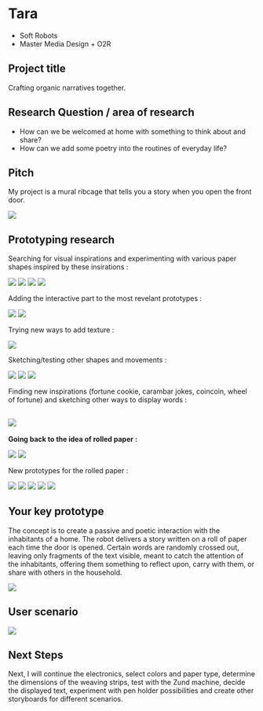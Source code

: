 # Tara
- Soft Robots
- Master Media Design + O2R

## Project title 
Crafting organic narratives together.

## Research Question / area of research

- How can we be welcomed at home with something to think about and share?
- How can we add some poetry into the routines of everyday life?

## Pitch

My project is a mural ribcage that tells you a story when you open the front door. 

![](../process/images/main-image-04-12-24.png)


## Prototyping research
Searching for visual inspirations and experimenting with various paper shapes inspired by these insirations :

![](../process/images/paper-protoype-12nov-1-1.jpeg)
![](../process/images/paper-protoype-12nov-2.jpeg)
![](../process/images/paper-protoype-12nov-4-1.jpeg)
![](../process/images/paper-protoype-13nov-1.jpeg)

Adding the interactive part to the most revelant prototypes :

![](../process/images/paper-protoype-12nov-3-1.jpeg)
![](../process/images/paper-protoype-13nov-3.jpeg)

Trying new ways to add texture :

![](../process/images/paper-protoype-14nov-1.jpeg)

Sketching/testing other shapes and movements :

![](../process/images/sketch-20nov-1.jpeg)
![](../process/images/sketch-20nov-2.jpeg)
![](../process/images/proto-20nov-1-1.jpeg)
  
Finding new inspirations (fortune cookie, carambar jokes, coincoin, wheel of fortune) and sketching other ways to display words : 

![](../process/images/sketch-roue-fortune-mot.jpeg)
---

**Going back to the idea of rolled paper :**

![](../process/images/sketch-nov21-1.jpeg)
![](../process/images/sketch-nov21-2.jpeg)

New prototypes for the rolled paper :

![](../process/images/paper-prototype-21nov-2.jpeg)
![](../process/images/IMG_9367_prototypes-28nov.jpeg)
![](../process/images/IMG_9373_prototypes-28nov.jpeg)
![](../process/images/IMG_9381_prototypes-28nov.jpeg)
![](../process/images/IMG_9383_prototypes-28nov.jpeg)



## Your key prototype
The concept is to create a passive and poetic interaction with the inhabitants of a home. 
The robot delivers a story written on a roll of paper each time the door is opened.
Certain words are randomly crossed out, leaving only fragments of the text visible, meant to catch the attention of the inhabitants, offering them something to reflect upon, carry with them, or share with others in the household.

![](../process/images/mockup.png)


## User scenario

![](../process/images/storyboard-01-12-24.png)

## Next Steps
Next, I will continue the electronics, select colors and paper type, determine the dimensions of the weaving strips, test with the Zund machine, decide the displayed text, experiment with pen holder possibilities and create other storyboards for different scenarios.